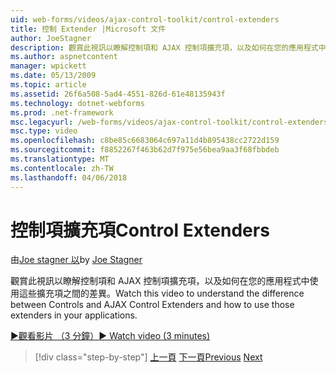 ```yaml
---
uid: web-forms/videos/ajax-control-toolkit/control-extenders
title: 控制 Extender |Microsoft 文件
author: JoeStagner
description: 觀賞此視訊以瞭解控制項和 AJAX 控制項擴充項，以及如何在您的應用程式中使用這些擴充項之間的差異。
ms.author: aspnetcontent
manager: wpickett
ms.date: 05/13/2009
ms.topic: article
ms.assetid: 26f6a508-5ad4-4551-826d-61e48135943f
ms.technology: dotnet-webforms
ms.prod: .net-framework
msc.legacyurl: /web-forms/videos/ajax-control-toolkit/control-extenders
msc.type: video
ms.openlocfilehash: c8be85c6683064c697a11d4b895438cc2722d159
ms.sourcegitcommit: f8852267f463b62d7f975e56bea9aa3f68fbbdeb
ms.translationtype: MT
ms.contentlocale: zh-TW
ms.lasthandoff: 04/06/2018
---
```

<a name="control-extenders"></a><span data-ttu-id="968ba-103">控制項擴充項</span><span class="sxs-lookup"><span data-stu-id="968ba-103">Control Extenders</span></span>
====================
<span data-ttu-id="968ba-104">由[Joe stagner 以](https://github.com/JoeStagner)</span><span class="sxs-lookup"><span data-stu-id="968ba-104">by [Joe Stagner](https://github.com/JoeStagner)</span></span>

<span data-ttu-id="968ba-105">觀賞此視訊以瞭解控制項和 AJAX 控制項擴充項，以及如何在您的應用程式中使用這些擴充項之間的差異。</span><span class="sxs-lookup"><span data-stu-id="968ba-105">Watch this video to understand the difference between Controls and AJAX Control Extenders and how to use those extenders in your applications.</span></span>

[<span data-ttu-id="968ba-106">&#9654;觀看影片 （3 分鐘）</span><span class="sxs-lookup"><span data-stu-id="968ba-106">&#9654; Watch video (3 minutes)</span></span>](https://channel9.msdn.com/Blogs/ASP-NET-Site-Videos/control-extenders)

> [!div class="step-by-step"]
> <span data-ttu-id="968ba-107">[上一頁](utilize-the-ajax-rating-control-in-the-aspnet-toolkit.md)
> [下一頁](color-picker.md)</span><span class="sxs-lookup"><span data-stu-id="968ba-107">[Previous](utilize-the-ajax-rating-control-in-the-aspnet-toolkit.md)
[Next](color-picker.md)</span></span>
